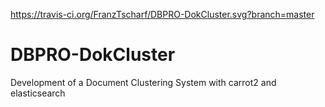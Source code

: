 https://travis-ci.org/FranzTscharf/DBPRO-DokCluster.svg?branch=master
# DBPRO-DokCluster
Development of a Document Clustering System with carrot2 and elasticsearch
